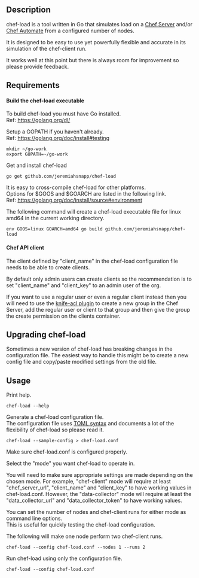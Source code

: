 ## Description

chef-load is a tool written in Go that simulates load on a [Chef Server](https://www.chef.io/chef/) and/or [Chef Automate](https://www.chef.io/chef://www.chef.io/automate/) from a configured number of nodes.

It is designed to be easy to use yet powerfully flexible and accurate in its simulation of the chef-client run.

It works well at this point but there is always room for improvement so please provide feedback.

## Requirements

#### Build the chef-load executable

To build chef-load you must have Go installed.  
Ref: https://golang.org/dl/

Setup a GOPATH if you haven't already.  
Ref: https://golang.org/doc/install#testing

```
mkdir ~/go-work
export GOPATH=~/go-work
```

Get and install chef-load

```
go get github.com/jeremiahsnapp/chef-load
```

It is easy to cross-compile chef-load for other platforms.  
Options for $GOOS and $GOARCH are listed in the following link.  
Ref: https://golang.org/doc/install/source#environment

The following command will create a chef-load executable file for linux amd64 in the current working directory.

```
env GOOS=linux GOARCH=amd64 go build github.com/jeremiahsnapp/chef-load
```

#### Chef API client

The client defined by "client_name" in the chef-load configuration file needs to be able to create clients.

By default only admin users can create clients so the recommendation is to set "client_name" and
"client_key" to an admin user of the org.

If you want to use a regular user or even a regular client instead then you will need
to use the [knife-acl plugin](https://github.com/chef/knife-acl) to create a new group in the
Chef Server, add the regular user or client to that group and then give the group the create
permission on the clients container.

## Upgrading chef-load

Sometimes a new version of chef-load has breaking changes in the configuration file. The easiest way to handle this might
be to create a new config file and copy/paste modified settings from the old file.

## Usage

Print help.

```
chef-load --help
```

Generate a chef-load configuration file.  
The configuration file uses [TOML syntax](https://github.com/toml-lang/toml) and documents a lot of the flexibility of chef-load so please read it.

```
chef-load --sample-config > chef-load.conf
```

Make sure chef-load.conf is configured properly.

Select the "mode" you want chef-load to operate in.

You will need to make sure appropriate settings are made depending on the chosen mode. For example, "chef-client" mode
will require at least "chef_server_url", "client_name" and "client_key" to have working values in chef-load.conf. However, the "data-collector" mode will require at least the "data_collector_url" and "data_collector_token" to have working values.

You can set the number of nodes and chef-client runs for either mode as command line options.  
This is useful for quickly testing the chef-load configuration.  

The following will make one node perform two chef-client runs.

```
chef-load --config chef-load.conf --nodes 1 --runs 2
```

Run chef-load using only the configuration file.

```
chef-load --config chef-load.conf
```
